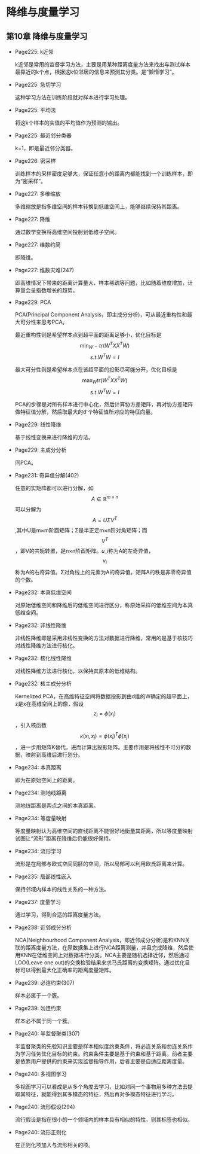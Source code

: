 # 降维与度量学习

## 第10章 降维与度量学习

* Page225: k近邻

  k近邻是常用的监督学习方法，主要是用某种距离度量方法来找出与测试样本最靠近的k个点，根据这k位邻居的信息来预测其分类。是“懒惰学习”。

* Page225: 急切学习

  这种学习方法在训练阶段就对样本进行学习处理。

* Page225: 平均法

  将这k个样本的实值的平均值作为预测的输出。

* Page225: 最近邻分类器

  k=1，即是最近邻分类器。

* Page226: 密采样

  训练样本的采样密度足够大，保证任意小的距离内都能找到一个训练样本，即为“密采样”。

* Page227: 多维缩放

  多维缩放是指多维空间的样本转换到低维空间上，能够继续保持其距离。

* Page227: 降维

  通过数学变换将高维空间投射到低维子空间。

* Page227: 维数约简

  即降维。

* Page227: 维数灾难\(247\)

  即高维情况下带来的距离计算量大、样本稀疏等问题，比如随着维度增加，计算量会呈指数增长的趋势。

* Page229: PCA

  PCA\(Principal Component Analysis，即主成分分析\)，可从最近重构性和最大可分性来思考PCA。

  最近重构性则是希望样本点到超平面的距离足够小，优化目标是$$\min_W -tr(W^TXX^TW)$$ $$s.t. W^TW=I$$

  最大可分性则是希望样本点在该超平面的投影尽可能分开，优化目标是$$\max_W tr(W^TXX^TW)$$ $$s.t. W^TW=I$$

  PCA的步骤是对所有样本进行中心化，然后计算协方差矩阵，再对协方差矩阵做特征值分解，然后取最大的d'个特征值所对应的特征向量。

* Page229: 线性降维

  基于线性变换来进行降维的方法。

* Page229: 主成分分析

  同PCA。

* Page231: 奇异值分解\(402\)

  任意的实矩阵都可以进行分解，如$$A\in \mathbb{R}^{m\times n}$$可以分解为$$A=U\Sigma V^T$$,其中U是m×m阶酉矩阵；Σ是半正定m×n阶对角矩阵；而$$V^T$$，即V的共轭转置，是n×n阶酉矩阵。$u\_i$称为A的左奇异值，$$v_i$$称为A的右奇异值。Σ对角线上的元素为A的奇异值。矩阵A的秩是非零奇异值的个数。

* Page232: 本真低维空间

  对原始低维空间和降维后的低维空间进行区分，称原始采样的低维空间为本真低维空间。

* Page232: 非线性降维

  非线性降维即是采用非线性变换的方法对数据进行降维，常用的是基于核技巧对线性降维方法进行核化。

* Page232: 核化线性降维

  对线性降维方法进行核化，以保持其原本的低维结构。

* Page232: 核主成分分析

  Kernelized PCA，在高维特征空间将数据投影到由d维的W确定的超平面上，z是x在高维空间上的像，假设$$z_i=\phi (x_i)$$，引入核函数$$\kappa (x_i,x_j)=\phi(x_i)^T\phi(x_j)$$，进一步用矩阵K替代，进而计算出投影矩阵。主要作用是将线性不可分的数据，映射到高维后进行划分。

* Page234: 本真距离

  即为在原始空间上的距离。

* Page234: 测地线距离

  测地线距离是两点之间的本真距离。

* Page234: 等度量映射

  等度量映射认为高维空间的直线距离不能很好地衡量其距离，所以等度量映射试图让“流形”距离在降维后仍能很好保持。

* Page234: 流形学习

  流形是在局部与欧式空间同胚的空间，所以局部可以利用欧氏距离来计算。

* Page235: 局部线性嵌入

  保持邻域内样本的线性关系的一种方法。

* Page237: 度量学习

  通过学习，得到合适的距离度量方法。

* Page238: 近邻成分分析

  NCA\(Neighbourhood Component Analysis，即近邻成分分析\)是和KNN关联的距离度量方法，在原数据集上进行NCA距离测量，并且完成降维，然后使用KNN在低维空间上对数据进行分类。NCA主要是随机选择近邻，然后通过LOO\(Leave one out\)的交换检验结果来求马氏距离的变换矩阵。通过优化目标可以得到最大化正确率的距离度量矩阵。

* Page239: 必连约束\(307\)

  样本必属于一个簇。

* Page239: 勿连约束

  样本必不属于同一个簇。

* Page240: 半监督聚类\(307\)

  半监督聚类的先验知识主要是样本相似度约束条件，将必连关系和勿连关系作为学习任务优化目标的约束。约束条件主要是基于约束和基于距离。前者主要是依靠用户提供的约束来实现监督指导作用，后者主要是自适应距离度量。

* Page240: 多视图学习

  多视图学习可以看成是从多个角度去学习，比如对同一个事物用多种方法去提取其特征，就能得到其多模态的特征，然后再对多模态特征进行学习。

* Page240: 流形假设\(294\)

  流行假设是指在很小的一个领域内的样本具有相似的特性，则其标签也相似。

* Page240: 流形正则化

  在正则化项加入与流形相关的项。

